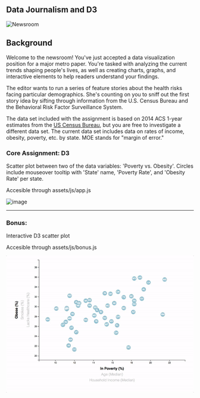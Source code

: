 ## Data Journalism and D3

![Newsroom](https://media.giphy.com/media/v2xIous7mnEYg/giphy.gif)

## Background

Welcome to the newsroom! You've just accepted a data visualization position for a major metro paper. You're tasked with analyzing the current trends shaping people's lives, as well as creating charts, graphs, and interactive elements to help readers understand your findings.

The editor wants to run a series of feature stories about the health risks facing particular demographics. She's counting on you to sniff out the first story idea by sifting through information from the U.S. Census Bureau and the Behavioral Risk Factor Surveillance System.

The data set included with the assignment is based on 2014 ACS 1-year estimates from the [US Census Bureau](https://data.census.gov/cedsci/), but you are free to investigate a different data set. The current data set includes data on rates of income, obesity, poverty, etc. by state. MOE stands for "margin of error."


### Core Assignment: D3 

Scatter plot between two of the data variables: 'Poverty vs. Obesity'. Circles include mouseover tooltip with 'State' name, 'Poverty Rate', and 'Obesity Rate' per state. 

Accesible through assets/js/app.js

![image](https://user-images.githubusercontent.com/69134400/118566021-09726980-b728-11eb-9f49-e17bf1295991.png)

- - -

### Bonus:  

Interactive D3 scatter plot

Accesible through assets/js/bonus.js

![7-animated-scatter](Images/7-animated-scatter.gif)


